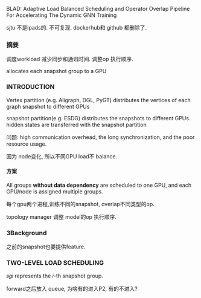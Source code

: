 BLAD: Adaptive Load Balanced Scheduling and Operator Overlap Pipeline For Accelerating The Dynamic GNN Training

sjtu 不是ipads的.  不可复现. dockerhub和 github 都删除了.

### 摘要

调度workload 减少同步和通讯时间.  调整op 执行顺序.

allocates each snapshot group to a GPU

### INTRODUCTION

Vertex partition (e.g. Aligraph, DGL, PyGT) distributes the vertices of each graph snapshot to different GPUs

snapshot partition(e.g. ESDG) distributes the snapshots to different GPUs.  hidden states are transferred with the snapshot partition

问题: high communication overhead, the long synchronization, and the poor resource usage.

因为 node变化, 所以不同GPU load不 balance. 

#### 方案

All groups **without data dependency** are scheduled to one GPU, and each GPU/node is assigned multiple groups.

每个gpu两个进程,训练不同的snapshot, overlap不同类型的op.

topology manager 调整 model的op 执行顺序. 



### 3Background

之前的snapshot也要提供feature. 

### TWO-LEVEL LOAD SCHEDULING

 𝑠𝑔𝑖 represents the 𝑖-th snapshot group.

forward之后放入 queue,  为啥有的进入P2, 有的不进入? 

